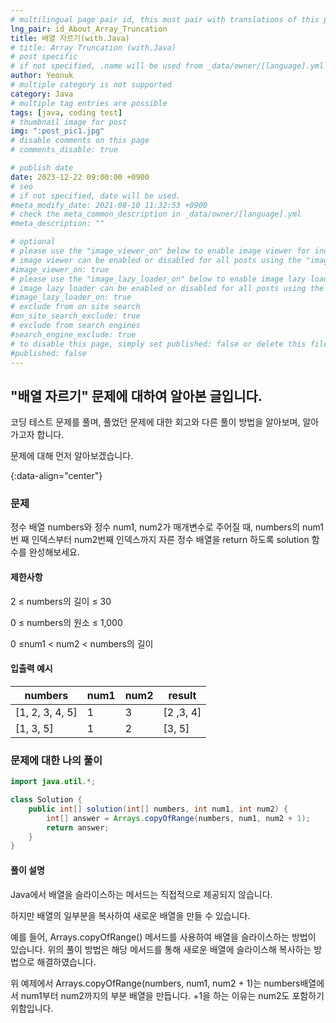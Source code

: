 ```yaml
---
# multilingual page pair id, this must pair with translations of this page. (This name must be unique)
lng_pair: id_About_Array_Truncation
title: 배열 자르기(with.Java)
# title: Array Truncation (with.Java)
# post specific
# if not specified, .name will be used from _data/owner/[language].yml
author: Yeonuk
# multiple category is not supported
category: Java
# multiple tag entries are possible
tags: [java, coding test]
# thumbnail image for post
img: ":post_pic1.jpg"
# disable comments on this page
# comments_disable: true

# publish date
date: 2023-12-22 09:00:00 +0900
# seo
# if not specified, date will be used.
#meta_modify_date: 2021-08-10 11:32:53 +0900
# check the meta_common_description in _data/owner/[language].yml
#meta_description: ""

# optional
# please use the "image_viewer_on" below to enable image viewer for individual pages or posts (_posts/ or [language]/_posts folders).
# image viewer can be enabled or disabled for all posts using the "image_viewer_posts: true" setting in _data/conf/main.yml.
#image_viewer_on: true
# please use the "image_lazy_loader_on" below to enable image lazy loader for individual pages or posts (_posts/ or [language]/_posts folders).
# image lazy loader can be enabled or disabled for all posts using the "image_lazy_loader_posts: true" setting in _data/conf/main.yml.
#image_lazy_loader_on: true
# exclude from on site search
#on_site_search_exclude: true
# exclude from search engines
#search_engine_exclude: true
# to disable this page, simply set published: false or delete this file
#published: false
---
```


<!-- outline-start -->

## "배열 자르기" 문제에 대하여 알아본 글입니다.

코딩 테스트 문제를 풀며, 풀었던 문제에 대한 회고와 다른 풀이 방법을 알아보며, 알아가고자 합니다.

문제에 대해 먼저 알아보겠습니다.

{:data-align="center"}

<!-- outline-end -->

### 문제

정수 배열 numbers와 정수 num1, num2가 매개변수로 주어질 때, numbers의 num1번 째 인덱스부터 num2번째 인덱스까지 자른 정수 배열을 return 하도록 solution 함수를 완성해보세요.

#### 제한사항

2 ≤ numbers의 길이 ≤ 30

0 ≤ numbers의 원소 ≤ 1,000

0 ≤num1 < num2 < numbers의 길이

#### 입출력 예시

| numbers         | num1 | num2 | result    |
| --------------- | ---- | ---- | --------- |
| [1, 2, 3, 4, 5] | 1    | 3    | [2 ,3, 4] |
| [1, 3, 5]       | 1    | 2    | [3, 5]    |

### 문제에 대한 나의 풀이

```java
import java.util.*;

class Solution {
    public int[] solution(int[] numbers, int num1, int num2) {
        int[] answer = Arrays.copyOfRange(numbers, num1, num2 + 1);
        return answer;
    }
}
```

#### 풀이 설명

Java에서 배열을 슬라이스하는 메서드는 직접적으로 제공되지 않습니다.

하지만 배열의 일부분을 복사하여 새로운 배열을 만들 수 있습니다.

예를 들어, Arrays.copyOfRange() 메서드를 사용하여 배열을 슬라이스하는 방법이 있습니다. 위의 풀이 방법은 해당 메서드를 통해 새로운 배열에 슬라이스해 복사하는 방법으로 해결하였습니다.

위 예제에서 Arrays.copyOfRange(numbers, num1, num2 + 1)는 numbers배열에서 num1부터 num2까지의 부분 배열을 만듭니다. +1을 하는 이유는 num2도 포함하기 위함입니다.
